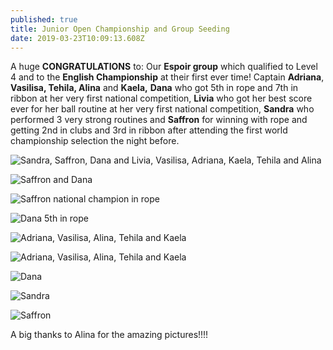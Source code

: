 ```yaml
---
published: true
title: Junior Open Championship and Group Seeding
date: 2019-03-23T10:09:13.608Z
---
```

A huge **CONGRATULATIONS** to: Our **Espoir group** which qualified to Level 4 and to the **English Championship** at their first ever time! Captain **Adriana**, **Vasilisa, Tehila, Alina** and **Kaela,** **Dana** who got 5th in rope and 7th in ribbon at her very first national competition, **Livia** who got her best score ever for her ball routine at her very first national competition, **Sandra** who performed 3 very strong routines and **Saffron** for winning with rope and getting 2nd in clubs and 3rd in ribbon after attending the first world championship selection the night before.

![Sandra, Saffron, Dana and Livia, Vasilisa, Adriana, Kaela, Tehila and Alina](/assets/img_20190323_175307.jpg)

![Saffron and Dana](/assets/img_20190323_182748_1.jpg)

![Saffron national champion in rope](/assets/img_6630.jpg)

![Dana 5th in rope](/assets/img_6632.jpg)

![](/assets/img_20190323_084723.jpg "Adriana, Vasilisa, Alina, Tehila and Kaela")

![Adriana, Vasilisa, Alina, Tehila and Kaela](/assets/img_20190323_084749.jpg)

![Dana](/assets/mvi_5704.00_00_01_23.still071.jpg)

![Sandra](/assets/mvi_5704.00_00_20_09.still064.jpg)

![Saffron](/assets/mvi_5704.00_00_47_22.still045.jpg)

 A big thanks to Alina for the amazing pictures!!!!
